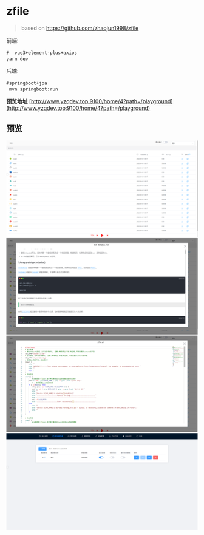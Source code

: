 # zfile

> based on <https://github.com/zhaojun1998/zfile>

 前端:  

```shell
#  vue3+element-plus+axios  
yarn dev
 ```

 后端:  

```shell
#springboot+jpa
 mvn springboot:run
```

**预览地址** [http://www.yzqdev.top:9100/home/4?path=/playground](http://www.yzqdev.top:9100/home/4?path=/playground)

## 预览

![首页](./res/pic1.png)
![首页](./res/md.png)
![首页](./res/shell.png)
![首页](./res/admin.png)
